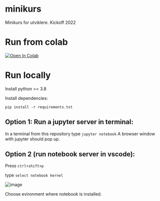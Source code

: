 # minikurs
Minikurs for utviklere. Kickoff 2022

# Run from colab
[![Open In Colab](https://colab.research.google.com/assets/colab-badge.svg)](https://colab.research.google.com/github/Fundator/minikurs/blob/main)

# Run locally
Install python >= 3.8

Install dependencies:

`pip install -r requirements.txt`

## Option 1: Run a jupyter server in terminal:

In a terminal from this repository type `jupyter notebook`
A browser window with jupyter should pop up.

## Option 2 (run notebook server in vscode):

Press `ctrl+shift+p`

type `select notebook kernel`

![image](https://user-images.githubusercontent.com/10516526/164011174-70b7bd87-f054-49ae-84f1-8ebe2318616f.png)

Choose evironment where notebook is installed.

